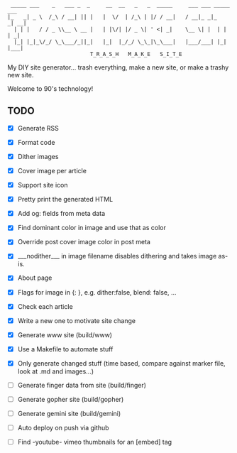 ```
 _____ ___    _   ___ _  _     __  __   _   _  _____     ___ ___ _____ ___ 
|_   _| _ \  /_\ / __| || |   |  \/  | /_\ | |/ / __|   / __|_ _|_   _| __|
  | | |   / / _ \\__ \ __ |   | |\/| |/ _ \| ' <| _|    \__ \| |  | | | _| 
  |_| |_|_\/_/ \_\___/_||_|   |_|  |_/_/ \_\_|\_\___|   |___/___| |_| |___|
                          T_R_A_S_H   M_A_K_E   S_I_T_E
```

My DIY site generator... trash everything, make a new site, or make a trashy new site.

Welcome to 90's technology!

## TODO

  * [x] Generate RSS
  * [x] Format code
  * [x] Dither images
  * [x] Cover image per article
  * [x] Support site icon 
  * [x] Pretty print the generated HTML 
  * [x] Add og: fields from meta data  
  * [x] Find dominant color in image and use that as color
  * [x] Override post cover image color in post meta
  * [x] \_\_\_nodither\_\_\_ in image filename disables dithering and takes image as-is.  
  * [x] About page
  * [x] Flags for image in {: }, e.g. dither:false, blend: false, ... 
  * [x] Check each article
  * [x] Write a new one to motivate site change
  * [x] Generate www site (build/www)
  * [x] Use a Makefile to automate stuff
  * [x] Only generate changed stuff (time based, compare against marker file, look at .md and images...)
  * [ ] Generate finger data from site (build/finger)
  * [ ] Generate gopher site (build/gopher)
  * [ ] Generate gemini site (build/gemini)
  * [ ] Auto deploy on push via github
  * [ ] Find -youtube- vimeo thumbnails for an [embed] tag

  

